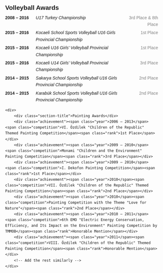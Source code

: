 <!DOCTYPE html>
<html lang="en">
<head>
    <meta charset="UTF-8">
    <meta name="viewport" content="width=device-width, initial-scale=1.0">
    <title>Achievements</title>
    <style>
        body {
            font-family: Arial, sans-serif;
            line-height: 1.6;
            margin: 20px;
        }
        .section-title {
            font-weight: bold;
            margin-top: 20px;
            font-size: 1.5em;
        }
        .achievement {
            display: flex;
            justify-content: space-between;
            margin: 5px 0;
        }
        .achievement span {
            display: inline-block;
        }
        .year {
            font-weight: bold;
            flex: 1;
        }
        .competition {
            font-style: italic;
            flex: 3;
        }
        .rank {
            flex: 1;
            text-align: right;
            color: gray;
        }
    </style>
</head>
<body>
    <div>
        <div class="section-title">Volleyball Awards</div>
        <div class="achievement"><span class="year">2008 – 2016</span><span class="competition">U17 Turkey Championship</span><span class="rank">3rd Place & 8th Place</span></div>
        <div class="achievement"><span class="year">2015 – 2016</span><span class="competition">Kocaeli School Sports Volleyball U16 Girls Provincial Championship</span><span class="rank">1st Place</span></div>
        <div class="achievement"><span class="year">2015 – 2016</span><span class="competition">Kocaeli U16 Girls' Volleyball Provincial Championship</span><span class="rank">1st Place</span></div>
        <div class="achievement"><span class="year">2015 – 2016</span><span class="competition">Kocaeli U14 Girls' Volleyball Provincial Championship</span><span class="rank">3rd Place</span></div>
        <div class="achievement"><span class="year">2014 – 2015</span><span class="competition">Sakarya School Sports Volleyball U16 Girls Provincial Championship</span><span class="rank">2nd Place</span></div>
        <div class="achievement"><span class="year">2014 – 2015</span><span class="competition">Karabük School Sports Volleyball U16 Girls Provincial Championship</span><span class="rank">2nd Place</span></div>
        <!-- Add the rest similarly -->
    </div>

    <div>
        <div class="section-title">Painting Awards</div>
        <div class="achievement"><span class="year">2006 – 2013</span><span class="competition">VI. Özdilek "Children of the Republic" Themed Painting Competition</span><span class="rank">1st Place</span></div>
        <div class="achievement"><span class="year">2009 – 2010</span><span class="competition">Monami "Children and the Environment" Painting Competition</span><span class="rank">3rd Place</span></div>
        <div class="achievement"><span class="year">2009 – 2010</span><span class="competition">I. Dekofon Painting Competition</span><span class="rank">1st Place</span></div>
        <div class="achievement"><span class="year">2010</span><span class="competition">VII. Özdilek "Children of the Republic" Themed Painting Competition</span><span class="rank">2nd Place</span></div>
        <div class="achievement"><span class="year">2010</span><span class="competition">Painting Competition with the Theme "Love for Nature"</span><span class="rank">2nd Place</span></div>
        <div class="achievement"><span class="year">2010 – 2011</span><span class="competition">6th EMO "Electric Energy Conservation, Efficiency, and Its Impact on the Environment" Painting Competition by TMMOB</span><span class="rank">Honorable Mention</span></div>
        <div class="achievement"><span class="year">2011</span><span class="competition">VIII. Özdilek "Children of the Republic" Themed Painting Competition</span><span class="rank">Honorable Mention</span></div>
        <!-- Add the rest similarly -->
    </div>
</body>
</html>
